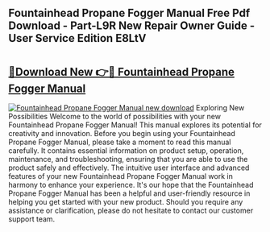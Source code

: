 ## Fountainhead Propane Fogger Manual Free Pdf Download - Part-L9R New Repair Owner Guide - User Service Edition E8LtV

# <h2><a href="http://bc36768.oget.top/?id=Fountainhead+Propane+Fogger+Manual">🔗Download New 👉🔴 Fountainhead Propane Fogger Manual</a></h2>

[![Fountainhead Propane Fogger Manual new download](https://i.imgur.com/5g1atiW.png)](http://bc36768.oget.top/?id=Fountainhead+Propane+Fogger+Manual)
Exploring New Possibilities Welcome to the world of possibilities with your new Fountainhead Propane Fogger Manual! This manual explores its potential for creativity and innovation. Before you begin using your Fountainhead Propane Fogger Manual, please take a moment to read this manual carefully. It contains essential information on product setup, operation, maintenance, and troubleshooting, ensuring that you are able to use the product safely and effectively. The intuitive user interface and advanced features of your new Fountainhead Propane Fogger Manual work in harmony to enhance your experience. It's our hope that the Fountainhead Propane Fogger Manual has been a helpful and user-friendly resource in helping you get started with your new product. Should you require any assistance or clarification, please do not hesitate to contact our customer support team.
